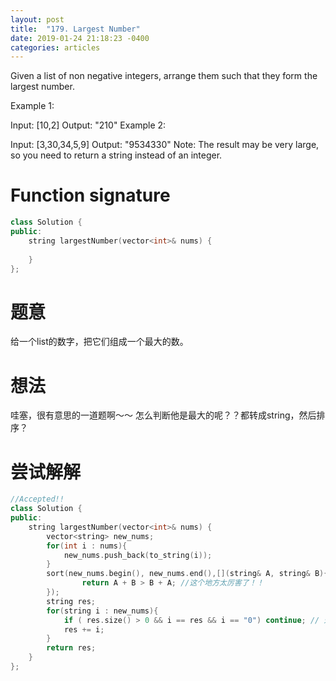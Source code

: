 ```yaml
---
layout: post
title:  "179. Largest Number"
date: 2019-01-24 21:18:23 -0400
categories: articles
---
```

Given a list of non negative integers, arrange them such that they form the largest number.

Example 1:

Input: [10,2]
Output: "210"
Example 2:

Input: [3,30,34,5,9]
Output: "9534330"
Note: The result may be very large, so you need to return a string instead of an integer.
# Function signature
```c++
class Solution {
public:
    string largestNumber(vector<int>& nums) {
        
    }
};
```
# 题意
给一个list的数字，把它们组成一个最大的数。
# 想法
哇塞，很有意思的一道题啊～～
怎么判断他是最大的呢？？都转成string，然后排序？
# 尝试解解
```c++
//Accepted!!
class Solution {
public:
    string largestNumber(vector<int>& nums) {
    	vector<string> new_nums;
    	for(int i : nums){
    		new_nums.push_back(to_string(i));
    	}
    	sort(new_nums.begin(), new_nums.end(),[](string& A, string& B){
                return A + B > B + A; //这个地方太厉害了！！
        });
    	string res;
    	for(string i : new_nums){
            if ( res.size() > 0 && i == res && i == "0") continue; // 这个地方也很厉害！！需要注意！！
            res += i;
        }
    	return res;
    }
};
```